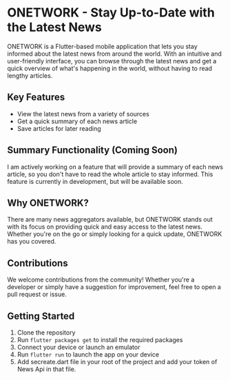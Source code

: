 # ONETWORK - Stay Up-to-Date with the Latest News

ONETWORK is a Flutter-based mobile application that lets you stay informed about the latest news from around the world. With an intuitive and user-friendly interface, you can browse through the latest news and get a quick overview of what's happening in the world, without having to read lengthy articles.

## Key Features

- View the latest news from a variety of sources
- Get a quick summary of each news article
- Save articles for later reading

## Summary Functionality (Coming Soon)

I am actively working on a feature that will provide a summary of each news article, so you don't have to read the whole article to stay informed. This feature is currently in development, but will be available soon.

## Why ONETWORK?

There are many news aggregators available, but ONETWORK stands out with its focus on providing quick and easy access to the latest news. Whether you're on the go or simply looking for a quick update, ONETWORK has you covered.

## Contributions

We welcome contributions from the community! Whether you're a developer or simply have a suggestion for improvement, feel free to open a pull request or issue.

## Getting Started

1. Clone the repository
2. Run `flutter packages get` to install the required packages
3. Connect your device or launch an emulator
4. Run `flutter run` to launch the app on your device
5. Add secreate.dart file in your root of the project and add your token of News Api in that file.
